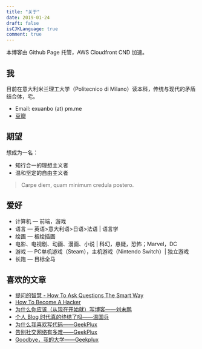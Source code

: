 ```yaml
---
title: "关于"
date: 2019-01-24
draft: false
isCJKLanguage: true
comment: true
---
```


本博客由 Github Page 托管，AWS Cloudfront CND 加速。

## 我

目前在意大利米兰理工大学（Politecnico di Milano）读本科，传统与现代的矛盾结合体，宅。

- Email: exuanbo (at) pm.me
- [豆瓣](https://www.douban.com/people/121508967/)

## 期望

想成为一名：

- 知行合一的理想主义者
- 温和坚定的自由主义者

> Carpe diem, quam minimum credula postero.

## 爱好

- 计算机 — 前端，游戏
- 语言 — 英语>意大利语>日语>法语 | 语言学
- 绘画 — 板绘插画
- 电影、电视剧、动画、漫画、小说 | 科幻，悬疑，恐怖；Marvel，DC
- 游戏 — PC单机游戏（Steam），主机游戏（Nintendo Switch）| 独立游戏
- 长跑 — 目标全马

## 喜欢的文章

- [提问的智慧 - How To Ask Questions The Smart Way](https://github.com/ryanhanwu/How-To-Ask-Questions-The-Smart-Way/blob/master/README-zh_CN.md)
- [How To Become A Hacker](http://www.catb.org/~esr/faqs/hacker-howto.html)
- [为什么你应该（从现在开始就）写博客——刘末鹏](http://mindhacks.cn/2009/02/15/why-you-should-start-blogging-now/)
- [个人 Blog 时代真的终结了吗——温国兵](https://dbarobin.com/2018/12/26/blog-live-forever/)
- [为什么我喜欢写代码——GeekPlux](https://geekplux.com/2015/11/13/why-i-like-coding)
- [告别社交网络有多难——GeekPlux](https://geekplux.com/2014/08/02/farewell_social_network)
- [Goodbye，我的大学——Geekplux](https://geekplux.com/2014/02/02/goodbye_my_university)

